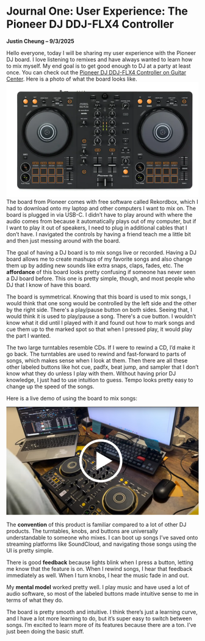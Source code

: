 # Journal One: User Experience: The Pioneer DJ DDJ-FLX4 Controller

**Justin Cheung – 9/3/2025**

Hello everyone, today I will be sharing my user experience with the Pioneer DJ board. I love listening to remixes and have always wanted to learn how to mix myself. My end goal is to get good enough to DJ at a party at least once.
You can check out the [Pioneer DJ DDJ-FLX4 Controller on Guitar Center](https://www.guitarcenter.com/Pioneer-DJ/DDJ-FLX4-2-Channel-DJ-Controller-Black-1500000386681.gc?template=0y7n73MAL4Km&source=4WWRWXGP&utm_medium=paid-search&utm_source=google&utm_campaign=GC_G_Existing-Customer_NTM_PLA-PMX_Pro-Audio_Top-SKUs_Existing-Customer_N&utm_term=1500000386681&utm_content=pla&utm_id=21051863202&utm_creative=&utm_marketing_tactic=pro-audio&gad_source=1&gad_campaignid=21061860439&gbraid=0AAAAADtcCuw4wWpeypXEBEZ2z7DU6piAx&gclid=Cj0KCQjwzt_FBhCEARIsAJGFWVmDb7SX-egiIdnq6JdqNElRZBofDY9jr4g_O0ZMNL2HdDNuWUB4J-caAsEhEALw_wcB).
Here is a photo of what the board looks like.
![Pioneer DJ Board](pioneerboard.png)
The board from Pioneer comes with free software called Rekordbox, which I had to download onto my laptop and other computers I want to mix on. The board is plugged in via USB-C. I didn’t have to play around with where the audio comes from because it automatically plays out of my computer, but if I want to play it out of speakers, I need to plug in additional cables that I don’t have. I navigated the controls by having a friend teach me a little bit and then just messing around with the board.

The goal of having a DJ board is to mix songs live or recorded. Having a DJ board allows me to create mashups of my favorite songs and also change them up by adding new sounds like extra snaps, claps, fades, etc. The **affordance** of this board looks pretty confusing if someone has never seen a DJ board before. This one is pretty simple, though, and most people who DJ that I know of have this board.

The board is symmetrical. Knowing that this board is used to mix songs, I would think that one song would be controlled by the left side and the other by the right side. There's a play/pause button on both sides. Seeing that, I would think it is used to play/pause a song. There's a cue button. I wouldn’t know what it did until I played with it and found out how to mark songs and cue them up to the marked spot so that when I pressed play, it would play the part I wanted.

The two large turntables resemble CDs. If I were to rewind a CD, I’d make it go back. The turntables are used to rewind and fast-forward to parts of songs, which makes sense when I look at them. Then there are all these other labeled buttons like hot cue, padfx, beat jump, and sampler that I don’t know what they do unless I play with them. Without having prior DJ knowledge, I just had to use intuition to guess. Tempo looks pretty easy to change up the speed of the songs.

Here is a live demo of using the board to mix songs:

<a href="https://youtu.be/7pjlsbp2C-g" target="_blank">
  <img src="playvideo.png" alt="Watch the demo" />
</a>

The **convention** of this product is familiar compared to a lot of other DJ products. The turntables, knobs, and buttons are universally understandable to someone who mixes. I can boot up songs I’ve saved onto streaming platforms like SoundCloud, and navigating those songs using the UI is pretty simple.

There is good **feedback** because lights blink when I press a button, letting me know that the feature is on. When I rewind songs, I hear that feedback immediately as well. When I turn knobs, I hear the music fade in and out.

My **mental model** worked pretty well. I play music and have used a lot of audio software, so most of the labeled buttons made intuitive sense to me in terms of what they do.

The board is pretty smooth and intuitive. I think there’s just a learning curve, and I have a lot more learning to do, but it’s super easy to switch between songs. I’m excited to learn more of its features because there are a ton. I’ve just been doing the basic stuff.

